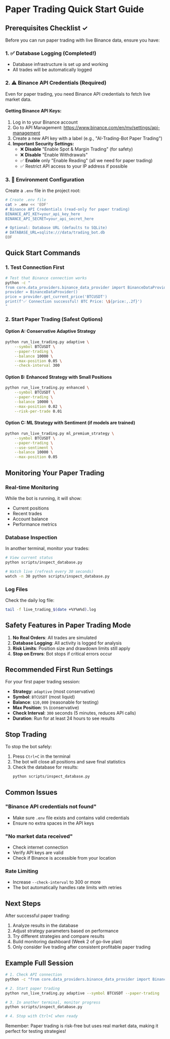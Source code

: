 # Paper Trading Quick Start Guide

## Prerequisites Checklist ✓

Before you can run paper trading with live Binance data, ensure you have:

### 1. ✅ Database Logging (Completed!)
- Database infrastructure is set up and working
- All trades will be automatically logged

### 2. ⚠️ Binance API Credentials (Required)
Even for paper trading, you need Binance API credentials to fetch live market data.

#### Getting Binance API Keys:
1. Log in to your Binance account
2. Go to API Management: https://www.binance.com/en/my/settings/api-management
3. Create a new API key with a label (e.g., "AI-Trading-Bot Paper Trading")
4. **Important Security Settings:**
   - ❌ **Disable** "Enable Spot & Margin Trading" (for safety)
   - ❌ **Disable** "Enable Withdrawals"
   - ✅ **Enable** only "Enable Reading" (all we need for paper trading)
   - ✅ Restrict API access to your IP address if possible

### 3. 📝 Environment Configuration

Create a `.env` file in the project root:

```bash
# Create .env file
cat > .env << 'EOF'
# Binance API Credentials (read-only for paper trading)
BINANCE_API_KEY=your_api_key_here
BINANCE_API_SECRET=your_api_secret_here

# Optional: Database URL (defaults to SQLite)
# DATABASE_URL=sqlite:///data/trading_bot.db
EOF
```

## Quick Start Commands

### 1. Test Connection First
```bash
# Test that Binance connection works
python -c "
from core.data_providers.binance_data_provider import BinanceDataProvider
provider = BinanceDataProvider()
price = provider.get_current_price('BTCUSDT')
print(f'✅ Connection successful! BTC Price: \${price:,.2f}')
"
```

### 2. Start Paper Trading (Safest Options)

#### Option A: Conservative Adaptive Strategy
```bash
python run_live_trading.py adaptive \
    --symbol BTCUSDT \
    --paper-trading \
    --balance 10000 \
    --max-position 0.05 \
    --check-interval 300
```

#### Option B: Enhanced Strategy with Small Positions
```bash
python run_live_trading.py enhanced \
    --symbol BTCUSDT \
    --paper-trading \
    --balance 10000 \
    --max-position 0.02 \
    --risk-per-trade 0.01
```

#### Option C: ML Strategy with Sentiment (if models are trained)
```bash
python run_live_trading.py ml_premium_strategy \
    --symbol BTCUSDT \
    --paper-trading \
    --use-sentiment \
    --balance 10000 \
    --max-position 0.05
```

## Monitoring Your Paper Trading

### Real-time Monitoring
While the bot is running, it will show:
- Current positions
- Recent trades
- Account balance
- Performance metrics

### Database Inspection
In another terminal, monitor your trades:
```bash
# View current status
python scripts/inspect_database.py

# Watch live (refresh every 30 seconds)
watch -n 30 python scripts/inspect_database.py
```

### Log Files
Check the daily log file:
```bash
tail -f live_trading_$(date +%Y%m%d).log
```

## Safety Features in Paper Trading Mode

1. **No Real Orders**: All trades are simulated
2. **Database Logging**: All activity is logged for analysis
3. **Risk Limits**: Position size and drawdown limits still apply
4. **Stop on Errors**: Bot stops if critical errors occur

## Recommended First Run Settings

For your first paper trading session:
- **Strategy**: `adaptive` (most conservative)
- **Symbol**: `BTCUSDT` (most liquid)
- **Balance**: `$10,000` (reasonable for testing)
- **Max Position**: `5%` (conservative)
- **Check Interval**: `300` seconds (5 minutes, reduces API calls)
- **Duration**: Run for at least 24 hours to see results

## Stop Trading

To stop the bot safely:
1. Press `Ctrl+C` in the terminal
2. The bot will close all positions and save final statistics
3. Check the database for results:
   ```bash
   python scripts/inspect_database.py
   ```

## Common Issues

### "Binance API credentials not found"
- Make sure `.env` file exists and contains valid credentials
- Ensure no extra spaces in the API keys

### "No market data received"
- Check internet connection
- Verify API keys are valid
- Check if Binance is accessible from your location

### Rate Limiting
- Increase `--check-interval` to 300 or more
- The bot automatically handles rate limits with retries

## Next Steps

After successful paper trading:
1. Analyze results in the database
2. Adjust strategy parameters based on performance
3. Try different strategies and compare results
4. Build monitoring dashboard (Week 2 of go-live plan)
5. Only consider live trading after consistent profitable paper trading

## Example Full Session

```bash
# 1. Check API connection
python -c "from core.data_providers.binance_data_provider import BinanceDataProvider; print('API OK')"

# 2. Start paper trading
python run_live_trading.py adaptive --symbol BTCUSDT --paper-trading

# 3. In another terminal, monitor progress
python scripts/inspect_database.py

# 4. Stop with Ctrl+C when ready
```

Remember: Paper trading is risk-free but uses real market data, making it perfect for testing strategies! 